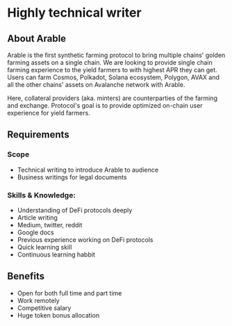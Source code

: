 # Highly technical writer

## About Arable

Arable is the first synthetic farming protocol to bring multiple chains' golden farming assets on a single chain.
We are looking to provide single chain farming experience to the yield farmers to with highest APR they can get.
Users can farm Cosmos, Polkadot, Solana ecosystem, Polygon, AVAX and all the other chains' assets on Avalanche network with Arable.

Here, collateral providers (aka. minters) are counterparties of the farming and exchange.
Protocol's goal is to provide optimized on-chain user experience for yield farmers.

## Requirements

### Scope

- Technical writing to introduce Arable to audience
- Business writings for legal documents

### Skills & Knowledge:

- Understanding of DeFi protocols deeply
- Article writing
- Medium, twitter, reddit
- Google docs
- Previous experience working on DeFi protocols
- Quick learning skill
- Continuous learning habbit

## Benefits

- Open for both full time and part time
- Work remotely
- Competitive salary
- Huge token bonus allocation
